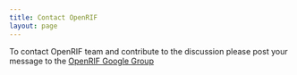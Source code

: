 ```yaml
---
title: Contact OpenRIF
layout: page
---
```



To contact OpenRIF team and contribute to the discussion please post your message to the [OpenRIF Google Group](https://groups.google.com/forum/#!forum/openrif)
